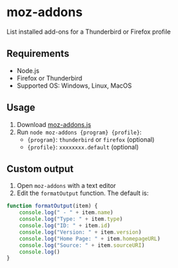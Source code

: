 # moz-addons

List installed add-ons for a Thunderbird or Firefox profile

## Requirements

- Node.js
- Firefox or Thunderbird
- Supported OS: Windows, Linux, MacOS

## Usage

1. Download [moz-addons.js](https://raw.githubusercontent.com/marcosbozzani/moz-addons/master/moz-addons.js)
2. Run `node moz-addons {program} {profile}`:
   - `{program}`: `thunderbird` or `firefox` (optional)
   - `{profile}`: `xxxxxxxx.default` (optional)

## Custom output

1. Open `moz-addons` with a text editor
2. Edit the `formatOutput` function. The default is:

```javascript
function formatOutput(item) {
    console.log(" - " + item.name)
    console.log("Type: " + item.type)
    console.log("ID: " + item.id)
    console.log("Version: " + item.version)
    console.log("Home Page: " + item.homepageURL)
    console.log("Source: " + item.sourceURI)
    console.log()
}
```
